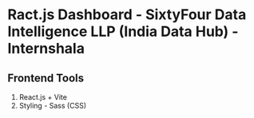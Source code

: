 # Ract.js Dashboard - SixtyFour Data Intelligence LLP (India Data Hub) - Internshala

## Frontend Tools
1. React.js + Vite
2. Styling - Sass (CSS)